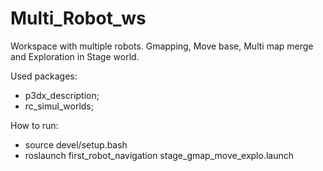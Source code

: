 # Multi_Robot_ws
Workspace with multiple robots. Gmapping, Move base, Multi map merge and Exploration in Stage world.

Used packages:
  - p3dx_description;
  - rc_simul_worlds;

How to run:
  - source devel/setup.bash
  - roslaunch first_robot_navigation stage_gmap_move_explo.launch
